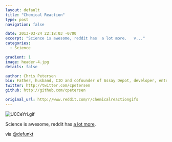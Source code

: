 ```yaml
---
layout: default
title: "Chemical Reaction"
type: post
navigation: false

date: 2013-03-24 22:18:03 -0700
excerpt: "Science is awesome, reddit has  a lot more.   v..."
categories:
  - Science

gradient: 1
image: header-4.jpg
details: false

author: Chris Petersen
bio: Father, husband, CIO and cofounder of Assay Depot, developer, entrepreneur and technologist.
twitter: http://twitter.com/cpetersen
github: http://github.com/cpetersen

original_url: http://www.reddit.com/r/chemicalreactiongifs
---
```





 ![U0CeYri.gif](/attachments/65ddd48011ba128d042aa4b69a4ba1d5/image.png) 

 Science is awesome, reddit has  [a lot more](http://www.reddit.com/r/chemicalreactiongifs). 

 via  [@defunkt](https://twitter.com/defunkt/status/315130872389058560)  
